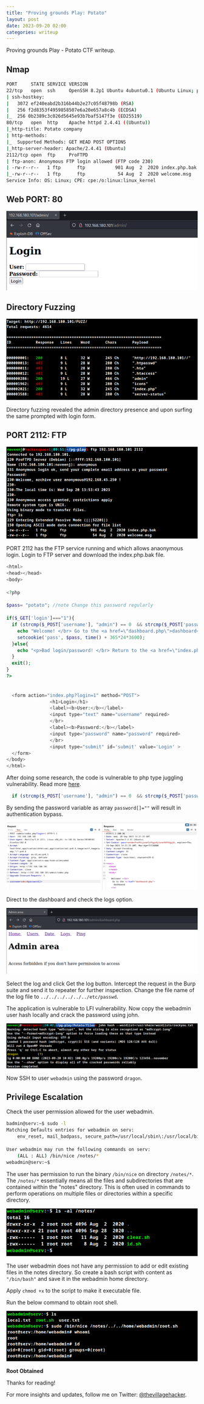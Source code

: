 ```yaml
---
title: "Proving grounds Play: Potato"
layout: post
date: 2023-09-20 02:00
categories: writeup
---
```


Proving grounds Play - Potato CTF writeup.

## Nmap

```sh
PORT     STATE SERVICE VERSION
22/tcp   open  ssh     OpenSSH 8.2p1 Ubuntu 4ubuntu0.1 (Ubuntu Linux; protocol 2.0)
| ssh-hostkey: 
|   3072 ef240eabd2b316b44b2e27c05f48798b (RSA)
|   256 f2d8353f4959858507e6a20e657a8c4b (ECDSA)
|_  256 0b2389c3c026d5645e93b7baf5147f3e (ED25519)
80/tcp   open  http    Apache httpd 2.4.41 ((Ubuntu))
|_http-title: Potato company
| http-methods: 
|_  Supported Methods: GET HEAD POST OPTIONS
|_http-server-header: Apache/2.4.41 (Ubuntu)
2112/tcp open  ftp     ProFTPD
| ftp-anon: Anonymous FTP login allowed (FTP code 230)
| -rw-r--r--   1 ftp      ftp           901 Aug  2  2020 index.php.bak
|_-rw-r--r--   1 ftp      ftp            54 Aug  2  2020 welcome.msg
Service Info: OS: Linux; CPE: cpe:/o:linux:linux_kernel
```

## Web PORT: 80

![img](/assets/images/CTF/Proving_Grounds/Potato/web.png)

## Directory Fuzzing

![img](/assets/images/CTF/Proving_Grounds/Potato/dir.png)

Directory fuzzing revealed the admin directory presence and upon surfing the same prompted with login form.

## PORT 2112: FTP

![img](/assets/images/CTF/Proving_Grounds/Potato/ftp.png)


PORT 2112 has the FTP service running and which allows anaonymous login. Login to FTP server and download the index.php.bak file.

```php
<html>
<head></head>
<body>

<?php

$pass= "potato"; //note Change this password regularly

if($_GET['login']==="1"){
  if (strcmp($_POST['username'], "admin") == 0  && strcmp($_POST['password'], $pass) == 0) {
    echo "Welcome! </br> Go to the <a href=\"dashboard.php\">dashboard</a>";
    setcookie('pass', $pass, time() + 365*24*3600);
  }else{
    echo "<p>Bad login/password! </br> Return to the <a href=\"index.php\">login page</a> <p>";
  }
  exit();
}
?>


  <form action="index.php?login=1" method="POST">
                <h1>Login</h1>
                <label><b>User:</b></label>
                <input type="text" name="username" required>
                </br>
                <label><b>Password:</b></label>
                <input type="password" name="password" required>
                </br>
                <input type="submit" id='submit' value='Login' >
  </form>
</body>
</html>
```

After doing some research, the code is vulnerable to php type juggling vulnerability. Read more [here](https://owasp.org/www-pdf-archive/PHPMagicTricks-TypeJuggling.pdf?ref=infosecarticles.com).

```php
  if (strcmp($_POST['username'], "admin") == 0  && strcmp($_POST['password'], $pass) == 0) {
```

By sending the password variable as array `password[]=""` will result in authentication bypass.

![img](/assets/images/CTF/Proving_Grounds/Potato/bypass.png)

Direct to the dashboard and check the logs option.

![img](/assets/images/CTF/Proving_Grounds/Potato/logs.png)

Select the log and click Get the log button. Intercept the request in the Burp suite and send it to repeater for further inspection. Change the file name of the log file to `../../../../../../etc/passwd`.

The application is vulnerable to LFI vulnerability. Now copy the webadmin user hash locally and crack the password using john.

![img](/assets/images/CTF/Proving_Grounds/Potato/john.png)

Now SSH to user `webadmin` using the password `dragon`.

## Privilege Escalation

Check the user permission allowed for the user webadmin.

```sh
badmin@serv:~$ sudo -l
Matching Defaults entries for webadmin on serv:
    env_reset, mail_badpass, secure_path=/usr/local/sbin\:/usr/local/bin\:/usr/sbin\:/usr/bin\:/sbin\:/bin\:/snap/bin

User webadmin may run the following commands on serv:
    (ALL : ALL) /bin/nice /notes/*
webadmin@serv:~$ 
```

The user has permission to run the binary `/bin/nice` on directory `/notes/*`. The `/notes/*` essentially means all the files and subdirectories that are contained within the "notes" directory. This is often used in commands to perform operations on multiple files or directories within a specific directory.

![img](/assets/images/CTF/Proving_Grounds/Potato/ls.png)

The user webadmin does not have any permission to add or edit existing files in the notes directory. So create a bash script with content as `"/bin/bash"` and save it in the webadmin home directory.

Apply `chmod +x` to the script to make it executable file.

Run the below command to obtain root shell.

![img](/assets/images/CTF/Proving_Grounds/Potato/root.png)

**Root Obtained**

Thanks for reading!

For more insights and updates, follow me on Twitter: [@thevillagehacker](https://twitter.com/thevillagehackr).